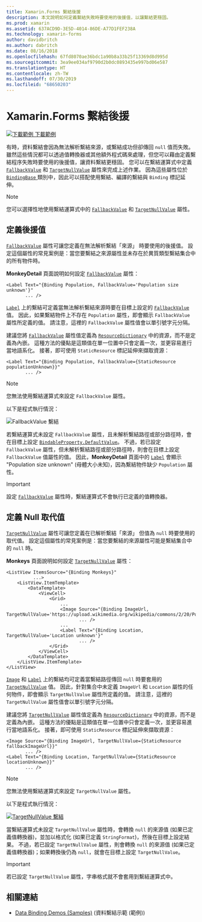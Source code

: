 ```yaml
---
title: Xamarin.Forms 繫結後援
description: 本文說明如何定義繫結失敗時要使用的後援值，以讓繫結更穩固。
ms.prod: xamarin
ms.assetid: 637ACD9D-3E5D-4014-86DE-A77D1FEF238A
ms.technology: xamarin-forms
author: davidbritch
ms.author: dabritch
ms.date: 08/16/2018
ms.openlocfilehash: 67fd8070ae36bdc1a90b8a33b25f13369d8d995d
ms.sourcegitcommit: 3ea9ee034af9790d2b0dc0893435e997bd06e587
ms.translationtype: HT
ms.contentlocale: zh-TW
ms.lasthandoff: 07/30/2019
ms.locfileid: "68650203"
---
```

# <a name="xamarinforms-binding-fallbacks"></a>Xamarin.Forms 繫結後援

[![下載範例](~/media/shared/download.png) 下載範例](https://docs.microsoft.com/samples/xamarin/xamarin-forms-samples/databindingdemos)

有時，資料繫結會因為無法解析繫結來源，或繫結成功但卻傳回 `null` 值而失敗。 雖然這些情況都可以透過值轉換器或其他額外程式碼來處理，但您可以藉由定義繫結程序失敗時要使用的後援值，讓資料繫結更穩固。 您可以在繫結運算式中定義 [`FallbackValue`](xref:Xamarin.Forms.BindingBase.FallbackValue) 和 [`TargetNullValue`](xref:Xamarin.Forms.BindingBase.TargetNullValue) 屬性來完成上述作業。 因為這些屬性位於 [ `BindingBase` ](xref:Xamarin.Forms.BindingBase) 類別中，因此可以搭配使用繫結、編譯的繫結與 `Binding` 標記延伸。

> [!NOTE]
> 您可以選擇性地使用繫結運算式中的 [`FallbackValue`](xref:Xamarin.Forms.BindingBase.FallbackValue) 和 [`TargetNullValue`](xref:Xamarin.Forms.BindingBase.TargetNullValue) 屬性。

## <a name="defining-a-fallback-value"></a>定義後援值

[`FallbackValue`](xref:Xamarin.Forms.BindingBase.FallbackValue) 屬性可讓您定義在無法解析繫結「來源」  時要使用的後援值。 設定這個屬性的常見案例是：當您要繫結之來源屬性並未存在於異質類型繫結集合中的所有物件時。

**MonkeyDetail** 頁面說明如何設定 [`FallbackValue`](xref:Xamarin.Forms.BindingBase.FallbackValue) 屬性：

```xaml
<Label Text="{Binding Population, FallbackValue='Population size unknown'}"
       ... />   
```

[`Label`](xref:Xamarin.Forms.Label) 上的繫結可定義當無法解析繫結來源時要在目標上設定的 [`FallbackValue`](xref:Xamarin.Forms.BindingBase.FallbackValue) 值。 因此，如果繫結物件上不存在 `Population` 屬性，即會顯示 `FallbackValue` 屬性所定義的值。 請注意，這裡的 `FallbackValue` 屬性值會以單引號字元分隔。

建議您將 [`FallbackValue`](xref:Xamarin.Forms.BindingBase.FallbackValue) 屬性值定義為 [`ResourceDictionary`](xref:Xamarin.Forms.ResourceDictionary) 中的資源，而不是定義為內嵌。 這種方法的優點是這類值在單一位置中只會定義一次，並更容易進行當地語系化。 接著，即可使用 `StaticResource` 標記延伸來擷取資源：

```xaml
<Label Text="{Binding Population, FallbackValue={StaticResource populationUnknown}}"
       ... />  
```

> [!NOTE]
> 您無法使用繫結運算式來設定 `FallbackValue` 屬性。

以下是程式執行情況：

![FallbackValue 繫結](binding-fallbacks-images/bindingunavailable-detail-cropped.png "FallbackValue 繫結")

若繫結運算式未設定 `FallbackValue` 屬性，且未解析繫結路徑或部分路徑時，會在目標上設定 [`BindableProperty.DefaultValue`](xref:Xamarin.Forms.BindableProperty.DefaultValue)。 不過，若已設定 `FallbackValue` 屬性，但未解析繫結路徑或部分路徑時，則會在目標上設定 `FallbackValue` 值屬性的值。 因此，**MonkeyDetail** 頁面中的 [`Label`](xref:Xamarin.Forms.Label) 會顯示 "Population size unknown" (母體大小未知)，因為繫結物件缺少 `Population` 屬性。

> [!IMPORTANT]
> 設定 [`FallbackValue`](xref:Xamarin.Forms.BindingBase.FallbackValue) 屬性時，繫結運算式不會執行已定義的值轉換器。

## <a name="defining-a-null-replacement-value"></a>定義 Null 取代值

[`TargetNullValue`](xref:Xamarin.Forms.BindingBase.TargetNullValue) 屬性可讓您定義在已解析繫結「來源」  但值為 `null` 時要使用的取代值。 設定這個屬性的常見案例是：當您要繫結的來源屬性可能是繫結集合中的 `null` 時。

**Monkeys** 頁面說明如何設定 [`TargetNullValue`](xref:Xamarin.Forms.BindingBase.TargetNullValue) 屬性：

```xaml
<ListView ItemsSource="{Binding Monkeys}"
          ...>
    <ListView.ItemTemplate>
        <DataTemplate>
            <ViewCell>
                <Grid>
                    ...
                    <Image Source="{Binding ImageUrl, TargetNullValue='https://upload.wikimedia.org/wikipedia/commons/2/20/Point_d_interrogation.jpg'}"
                           ... />
                    ...
                    <Label Text="{Binding Location, TargetNullValue='Location unknown'}"
                           ... />
                </Grid>
            </ViewCell>
        </DataTemplate>
    </ListView.ItemTemplate>
</ListView>
```

[`Image`](xref:Xamarin.Forms.Image) 和 [`Label`](xref:Xamarin.Forms.Label) 上的繫結均可定義當繫結路徑傳回 `null` 時要套用的 [`TargetNullValue`](xref:Xamarin.Forms.BindingBase.TargetNullValue) 值。 因此，針對集合中未定義 `ImageUrl` 和 `Location` 屬性的任何物件，即會顯示 `TargetNullValue` 屬性所定義的值。 請注意，這裡的 `TargetNullValue` 屬性值會以單引號字元分隔。

建議您將 [`TargetNullValue`](xref:Xamarin.Forms.BindingBase.TargetNullValue) 屬性值定義為 [`ResourceDictionary`](xref:Xamarin.Forms.ResourceDictionary) 中的資源，而不是定義為內嵌。 這種方法的優點是這類值在單一位置中只會定義一次，並更容易進行當地語系化。 接著，即可使用 `StaticResource` 標記延伸來擷取資源：

```xaml
<Image Source="{Binding ImageUrl, TargetNullValue={StaticResource fallbackImageUrl}}"
       ... />
<Label Text="{Binding Location, TargetNullValue={StaticResource locationUnknown}}"
       ... />
```

> [!NOTE]
> 您無法使用繫結運算式來設定 `TargetNullValue` 屬性。

以下是程式執行情況：

[![TargetNullValue 繫結](binding-fallbacks-images/bindingunavailable-small.png "TargetNullValue 繫結")](binding-fallbacks-images/bindingunavailable-large.png#lightbox "TargetNullValue 繫結")

當繫結運算式未設定 `TargetNullValue` 屬性時，會轉換 `null` 的來源值 (如果已定義值轉換器)，並加以格式化 (如果已定義 `StringFormat`)，然後在目標上設定結果。 不過，若已設定 `TargetNullValue` 屬性，則會轉換 `null` 的來源值 (如果已定義值轉換器)；如果轉換後仍為 `null`，就會在目標上設定 `TargetNullValue`。

> [!IMPORTANT]
> 若已設定 `TargetNullValue` 屬性，字串格式就不會套用到繫結運算式中。

## <a name="related-links"></a>相關連結

- [Data Binding Demos (Samples)](https://docs.microsoft.com/samples/xamarin/xamarin-forms-samples/databindingdemos) (資料繫結示範 (範例))
